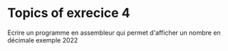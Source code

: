 # Topics of exrecice 4
Ecrire un programme en assembleur qui permet d'afficher un nombre en décimale exemple
2022